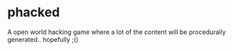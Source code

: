 # phacked
A open world hacking game where a lot of the content will be procedurally generated.. hopefully ;()
